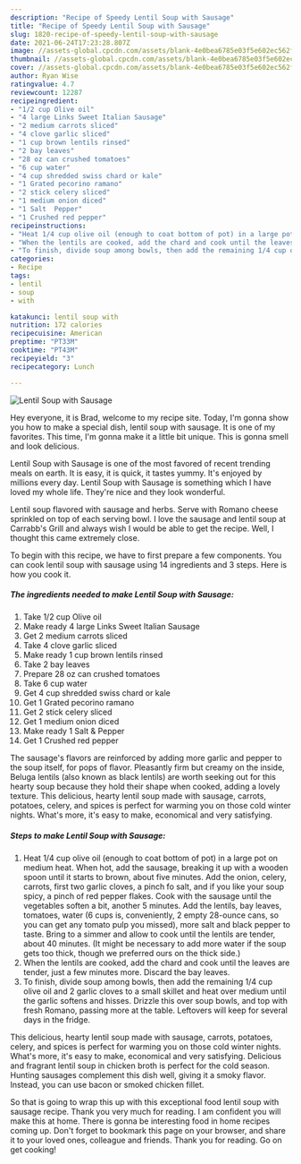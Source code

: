 ```yaml
---
description: "Recipe of Speedy Lentil Soup with Sausage"
title: "Recipe of Speedy Lentil Soup with Sausage"
slug: 1820-recipe-of-speedy-lentil-soup-with-sausage
date: 2021-06-24T17:23:28.807Z
image: //assets-global.cpcdn.com/assets/blank-4e0bea6785e03f5e602ec562f230caae08da540cada707380b4fe1bbebba43da.png
thumbnail: //assets-global.cpcdn.com/assets/blank-4e0bea6785e03f5e602ec562f230caae08da540cada707380b4fe1bbebba43da.png
cover: //assets-global.cpcdn.com/assets/blank-4e0bea6785e03f5e602ec562f230caae08da540cada707380b4fe1bbebba43da.png
author: Ryan Wise
ratingvalue: 4.7
reviewcount: 12287
recipeingredient:
- "1/2 cup Olive oil"
- "4 large Links Sweet Italian Sausage"
- "2 medium carrots sliced"
- "4 clove garlic sliced"
- "1 cup brown lentils rinsed"
- "2 bay leaves"
- "28 oz can crushed tomatoes"
- "6 cup water"
- "4 cup shredded swiss chard or kale"
- "1 Grated pecorino ramano"
- "2 stick celery sliced"
- "1 medium onion diced"
- "1 Salt  Pepper"
- "1 Crushed red pepper"
recipeinstructions:
- "Heat 1/4 cup olive oil (enough to coat bottom of pot) in a large pot on medium heat. When hot, add the sausage, breaking it up with a wooden spoon until it starts to brown, about five minutes. Add the onion, celery, carrots, first two garlic cloves, a pinch fo salt, and if you like your soup spicy, a pinch of red pepper flakes. Cook with the sausage until the vegetables soften a bit, another 5 minutes. Add the lentils, bay leaves, tomatoes, water (6 cups is, conveniently, 2 empty 28-ounce cans, so you can get any tomato pulp you missed), more salt and black pepper to taste. Bring to a simmer and allow to cook until the lentils are tender, about 40 minutes. (It might be necessary to add more water if the soup gets too thick, though we preferred ours on the thick side.)"
- "When the lentils are cooked, add the chard and cook until the leaves are tender, just a few minutes more. Discard the bay leaves."
- "To finish, divide soup among bowls, then add the remaining 1/4 cup olive oil and 2 garlic cloves to a small skillet and heat over medium until the garlic softens and hisses. Drizzle this over soup bowls, and top with fresh Romano, passing more at the table. Leftovers will keep for several days in the fridge."
categories:
- Recipe
tags:
- lentil
- soup
- with

katakunci: lentil soup with 
nutrition: 172 calories
recipecuisine: American
preptime: "PT33M"
cooktime: "PT43M"
recipeyield: "3"
recipecategory: Lunch

---
```



![Lentil Soup with Sausage](//assets-global.cpcdn.com/assets/blank-4e0bea6785e03f5e602ec562f230caae08da540cada707380b4fe1bbebba43da.png)

Hey everyone, it is Brad, welcome to my recipe site. Today, I'm gonna show you how to make a special dish, lentil soup with sausage. It is one of my favorites. This time, I'm gonna make it a little bit unique. This is gonna smell and look delicious.

Lentil Soup with Sausage is one of the most favored of recent trending meals on earth. It is easy, it is quick, it tastes yummy. It's enjoyed by millions every day. Lentil Soup with Sausage is something which I have loved my whole life. They're nice and they look wonderful.

Lentil soup flavored with sausage and herbs. Serve with Romano cheese sprinkled on top of each serving bowl. I love the sausage and lentil soup at Carrabb&#39;s Grill and always wish I would be able to get the recipe. Well, I thought this came extremely close.


To begin with this recipe, we have to first prepare a few components. You can cook lentil soup with sausage using 14 ingredients and 3 steps. Here is how you cook it.

<!--inarticleads1-->

##### The ingredients needed to make Lentil Soup with Sausage:

1. Take 1/2 cup Olive oil
1. Make ready 4 large Links Sweet Italian Sausage
1. Get 2 medium carrots sliced
1. Take 4 clove garlic sliced
1. Make ready 1 cup brown lentils rinsed
1. Take 2 bay leaves
1. Prepare 28 oz can crushed tomatoes
1. Take 6 cup water
1. Get 4 cup shredded swiss chard or kale
1. Get 1 Grated pecorino ramano
1. Get 2 stick celery sliced
1. Get 1 medium onion diced
1. Make ready 1 Salt &amp; Pepper
1. Get 1 Crushed red pepper


The sausage&#39;s flavors are reinforced by adding more garlic and pepper to the soup itself, for pops of flavor. Pleasantly firm but creamy on the inside, Beluga lentils (also known as black lentils) are worth seeking out for this hearty soup because they hold their shape when cooked, adding a lovely texture. This delicious, hearty lentil soup made with sausage, carrots, potatoes, celery, and spices is perfect for warming you on those cold winter nights. What&#39;s more, it&#39;s easy to make, economical and very satisfying. 

<!--inarticleads2-->

##### Steps to make Lentil Soup with Sausage:

1. Heat 1/4 cup olive oil (enough to coat bottom of pot) in a large pot on medium heat. When hot, add the sausage, breaking it up with a wooden spoon until it starts to brown, about five minutes. Add the onion, celery, carrots, first two garlic cloves, a pinch fo salt, and if you like your soup spicy, a pinch of red pepper flakes. Cook with the sausage until the vegetables soften a bit, another 5 minutes. Add the lentils, bay leaves, tomatoes, water (6 cups is, conveniently, 2 empty 28-ounce cans, so you can get any tomato pulp you missed), more salt and black pepper to taste. Bring to a simmer and allow to cook until the lentils are tender, about 40 minutes. (It might be necessary to add more water if the soup gets too thick, though we preferred ours on the thick side.)
1. When the lentils are cooked, add the chard and cook until the leaves are tender, just a few minutes more. Discard the bay leaves.
1. To finish, divide soup among bowls, then add the remaining 1/4 cup olive oil and 2 garlic cloves to a small skillet and heat over medium until the garlic softens and hisses. Drizzle this over soup bowls, and top with fresh Romano, passing more at the table. Leftovers will keep for several days in the fridge.


This delicious, hearty lentil soup made with sausage, carrots, potatoes, celery, and spices is perfect for warming you on those cold winter nights. What&#39;s more, it&#39;s easy to make, economical and very satisfying. Delicious and fragrant lentil soup in chicken broth is perfect for the cold season. Hunting sausages complement this dish well, giving it a smoky flavor. Instead, you can use bacon or smoked chicken fillet. 

So that is going to wrap this up with this exceptional food lentil soup with sausage recipe. Thank you very much for reading. I am confident you will make this at home. There is gonna be interesting food in home recipes coming up. Don't forget to bookmark this page on your browser, and share it to your loved ones, colleague and friends. Thank you for reading. Go on get cooking!
